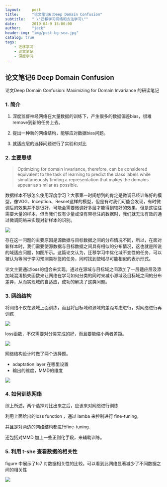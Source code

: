 ```yaml
---
layout:     post
title:      "论文笔记6:Deep Domain Confusion"
subtitle:   " \"迁移学习网络和方法学习\""
date:       2019-04-9 15:00:00
author:     "jack"
header-img: "img/post-bg-sea.jpg"
catalog: true
tags:
    - 迁移学习
    - 论文笔记
    - 深度学习
---
```


## 论文笔记6 Deep Domain Confusion

论文Deep Domain Confusion: Maximizing for Domain Invariance 的研读笔记

### 1. 简介

1. 深度监督神经网络在大量数据的训练下，产生很多的数据偏差bias，很难remove到新的任务上去。

2. 提出一种新的网络结构，能够应对数据bias问题。
3. 就适应层的选择问题进行了实验和对比

### 2. 主要思想

> Optimizing for domain invariance, therefore, can be considered equivalent to the task of learning to predict the class labels while simultaneously finding a representation that makes the domains appear as similar as possible.

数据样本不够怎么使用深度学习？大家第一时间想到的肯定是微调已经训练好的模型，像VGG、Inception、Resnet这样的模型，但是有时我们可能会发现，有时微调后的效果并不是很好，可能会需要微调好多层才能得到较好的效果，但是这往往需要大量的样本，但当我们仅有少量或没有带标注的数据时，我们就无法有效的通过微调网络来实现对新样本的识别。

![](http://jackyanghc-picture.oss-cn-beijing.aliyuncs.com/007bgNxTly1g1wmsaluwsj30f5089mxx.jpg%29)

存在这一问题的主要原因是源数据与目标数据之间的分布情况不同，所以，在面对新样本时，我们需要使源数据与目标数据之间具有相似的分布情况，这也就是所说的域适应问题，如图所示。这篇论文认为，迁移学习中优化域不变性的任务，可以被认为等同于学习预测类标签的任务，同时找到使域尽可能相似的表示形式。

论文主要通过loss的组合来实现。通过在源域与目标域之间添加了一层适应层及添加域混淆损失函数来让网络在学习如何分类的同时来减小源域及目标域之间的分布差异，从而实现域的自适应，成功的解决了这类问题。

### 3. 网络结构

将网络不仅在源域上面训练，而且将目标域和源域的差距考虑进行，对网络进行再训练

![](http://jackyanghc-picture.oss-cn-beijing.aliyuncs.com/007bgNxTly1g1wn4h65lnj309r0b674p.jpg%29)

loss函数，不仅需要对分类完成的好，而且要能缩小两者差距。

![](http://jackyanghc-picture.oss-cn-beijing.aliyuncs.com/007bgNxTly1g1wn5a65s3j30c5013t8k.jpg%29)

网络结构设计时做了两个选择题。

- adaptation layer 在哪里设置
- 输出的维度，MMD的维度

![](http://jackyanghc-picture.oss-cn-beijing.aliyuncs.com/007bgNxTly1g1wncyfduxj30r80a3wfy.jpg%29)

### 4. 如何训练网络

综上所述，两个选择对比出来之后，应该来对网络进行训练

利用上面给出的loss function ，通过 lamba 来控制进行 fine-tuning，

并且是对两边的网络结构都进行fine-tuning.

还包括对MMD 加上一些正则化手段，来辅助训练。

### 5. 利用 t-she 查看数据的相关性

figure 中展示了fc7 对数据相关性的比较。可以看到此网络显著减少了不同数据之间的相关性

![](http://jackyanghc-picture.oss-cn-beijing.aliyuncs.com/007bgNxTly1g24uym6wjgj30zq0zmnmr.jpg%29)

